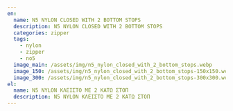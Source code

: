 ```yaml
---
en:
  name: N5 NYLON CLOSED WITH 2 BOTTOM STOPS
  description: N5 NYLON CLOSED WITH 2 BOTTOM STOPS
  categories: zipper
  tags:
    - nylon
    - zipper
    - no5
  image_main: /assets/img/n5_nylon_closed_with_2_bottom_stops.webp
  image_150: /assets/img/n5_nylon_closed_with_2_bottom_stops-150x150.webp
  image_300: /assets/img/n5_nylon_closed_with_2_bottom_stops-300x300.webp
el:
  name: N5 NYLON ΚΛΕΙΣΤΟ ΜΕ 2 ΚΑΤΩ ΣΤΟΠ
  description: N5 NYLON ΚΛΕΙΣΤΟ ΜΕ 2 ΚΑΤΩ ΣΤΟΠ
---
```

